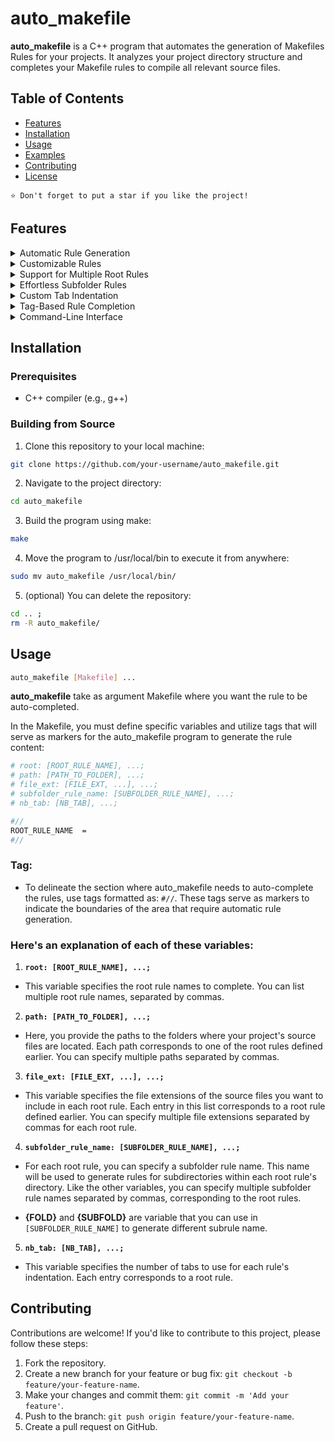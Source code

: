 # auto_makefile

**auto_makefile** is a C++ program that automates the generation of Makefiles Rules for your projects.
It analyzes your project directory structure and completes your Makefile rules to compile all relevant source files.

## Table of Contents
- [Features](#features)
- [Installation](#installation)
- [Usage](#usage)
- [Examples](#examples)
- [Contributing](#contributing)
- [License](#license)

`⭐ Don't forget to put a star if you like the project!`

## Features

<details close>
  <summary>Automatic Rule Generation</summary>
  <p align="justify">Auto-generates Makefile rules for compiling source files, saving you time and effort in manual Makefile creation.</p>
</details>
<details close>
  <summary>Customizable Rules</summary>
  <p align="justify">Allows you to define root rules, file extensions, paths, and subfolder rules, making it easy to adapt the Makefile generation to your project's structure and requirements.</p>
</details>
<details close>
  <summary>Support for Multiple Root Rules</summary>
  <p align="justify">Create separate compilation rules for different parts or components of your project by specifying multiple root rules.</p>
</details>
<details close>
  <summary>Effortless Subfolder Rules</summary>
  <p align="justify">Simplifies the generation of rules for subdirectories within root directories, enhancing project organization.</p>
</details>
<details close>
  <summary>Custom Tab Indentation</summary>
  <p align="justify">Lets you customize the number of tabs used for indentation in the generated Makefile, ensuring consistent formatting.</p>
</details>
<details close>
  <summary>Tag-Based Rule Completion</summary>
  <p align="justify">Uses tags (#//) as markers to indicate where auto-completion should take place in the Makefile, giving you control over rule placement.</p>
</details>
<details close>
  <summary>Command-Line Interface</summary>
  <p align="justify">Provides a command-line interface for easy execution and integration into your project's build process.</p>
</details>

## Installation

### Prerequisites

- C++ compiler (e.g., g++)

### Building from Source

1. Clone this repository to your local machine:
```bash
git clone https://github.com/your-username/auto_makefile.git
```

2. Navigate to the project directory:
```bash
cd auto_makefile
```
3. Build the program using make:
```bash
make
```

4. Move the program to /usr/local/bin to execute it from anywhere:
```bash
sudo mv auto_makefile /usr/local/bin/
```

5. (optional) You can delete the repository:
```bash
cd .. ;
rm -R auto_makefile/
```
## Usage
```bash
auto_makefile [Makefile] ...
```
**auto_makefile** take as argument Makefile where you want the rule to be auto-completed.

In the Makefile, you must define specific variables and utilize tags that will serve as markers for the auto_makefile program to generate the rule content:
```bash
# root: [ROOT_RULE_NAME], ...;
# path: [PATH_TO_FOLDER], ...;
# file_ext: [FILE_EXT, ...], ...;
# subfolder_rule_name: [SUBFOLDER_RULE_NAME], ...;
# nb_tab: [NB_TAB], ...;

#//
ROOT_RULE_NAME  =
#//
```
### Tag:

- To delineate the section where auto_makefile needs to auto-complete the rules, use tags formatted as: `#//`. These tags serve as markers to indicate the boundaries of the area that require automatic rule generation.

### Here's an explanation of each of these variables:

1. **`root: [ROOT_RULE_NAME], ...;`**

- This variable specifies the root rule names to complete. You can list multiple root rule names, separated by commas.

2. **`path: [PATH_TO_FOLDER], ...;`**

- Here, you provide the paths to the folders where your project's source files are located. Each path corresponds to one of the root rules defined earlier. You can specify multiple paths separated by commas.

3. **`file_ext: [FILE_EXT, ...], ...;`**

- This variable specifies the file extensions of the source files you want to include in each root rule. Each entry in this list corresponds to a root rule defined earlier. You can specify multiple file extensions separated by commas for each root rule.

4. **`subfolder_rule_name: [SUBFOLDER_RULE_NAME], ...;`**

- For each root rule, you can specify a subfolder rule name. This name will be used to generate rules for subdirectories within each root rule's directory. Like the other variables, you can specify multiple subfolder rule names separated by commas, corresponding to the root rules.

- **{FOLD}** and **{SUBFOLD}** are variable that you can use in `[SUBFOLDER_RULE_NAME]` to generate different subrule name.

5. **`nb_tab: [NB_TAB], ...;`**

- This variable specifies the number of tabs to use for each rule's indentation. Each entry corresponds to a root rule.

## Contributing
Contributions are welcome! If you'd like to contribute to this project, please follow these steps:

1. Fork the repository.
2. Create a new branch for your feature or bug fix: `git checkout -b feature/your-feature-name`.
3. Make your changes and commit them: `git commit -m 'Add your feature'`.
4. Push to the branch: `git push origin feature/your-feature-name`.
5. Create a pull request on GitHub.
